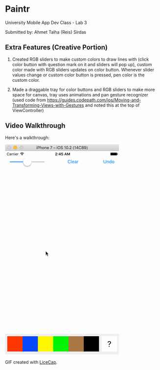 # Paintr
University Mobile App Dev Class - Lab 3

Submitted by: Ahmet Talha (Reis) Sirdas

## Extra Features (Creative Portion)

1) Created RGB sliders to make custom colors to draw lines with (click color button with question mark on it and sliders will pop up), custom color made with RGB sliders updates on color button. Whenever slider values change or custom color button is pressed, pen color is the custom color.

2) Made a draggable tray for color buttons and RGB sliders to make more space for canvas, tray uses animations and pan gesture recognizer (used code from https://guides.codepath.com/ios/Moving-and-Transforming-Views-with-Gestures and noted this at the top of ViewController)

## Video Walkthrough 

Here's a walkthrough:

<img src='./walkthru3.gif' title='Video Walkthrough' width='' alt='Video Walkthrough' />

GIF created with [LiceCap](http://www.cockos.com/licecap/).
